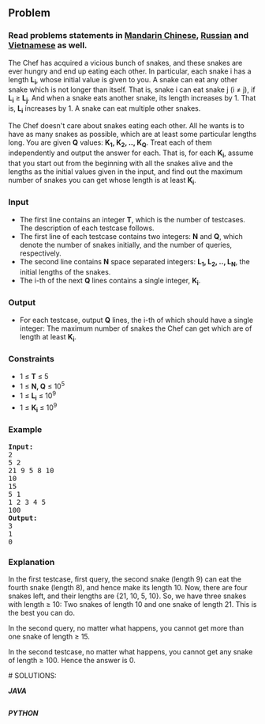 <div id="problem-statement" class="_problemBody_lulsq_29 print"><h2>Problem</h2>
<h3> Read problems statements in <a target="_blank" href="https://www.codechef.com/download/translated/SNCKQL17/mandarin/SNAKEEAT.pdf" rel="nofollow noreferrer noopener">Mandarin Chinese</a>, <a target="_blank" href="https://www.codechef.com/download/translated/SNCKQL17/russian/SNAKEEAT.pdf" rel="nofollow noreferrer noopener">Russian</a> and <a target="_blank" href="https://www.codechef.com/download/translated/SNCKQL17/vietnamese/SNAKEEAT.pdf" rel="nofollow noreferrer noopener">Vietnamese</a> as well.</h3>
<p>The Chef has acquired a vicious bunch of snakes, and these snakes are ever hungry and end up eating each other. In particular, each snake i has a length <b>L<sub>i</sub></b>, whose initial value is given to you. A snake can eat any other snake which is not longer than itself. That is, snake i can eat snake j (i ≠ j), if <b>L<sub>i</sub></b> ≥ <b>L<sub>j</sub></b>. And when a snake eats another snake, its length increases by 1. That is, <b>L<sub>i</sub></b> increases by 1. A snake can eat multiple other snakes.</p>
<p>The Chef doesn't care about snakes eating each other. All he wants is to have as many snakes as possible, which are at least some particular lengths long. You are given <b>Q</b> values: <b>K<sub>1</sub>, K<sub>2</sub>, .., K<sub>Q</sub></b>. Treat each of them independently and output the answer for each. That is, for each <b>K<sub>i</sub></b>, assume that you start out from the beginning with all the snakes alive and the lengths as the initial values given in the input, and find out the maximum number of snakes you can get whose length is at least <b>K<sub>i</sub></b>.</p>
<h3>Input</h3>
<ul>
<li>The first line contains an integer <b>T</b>, which is the number of testcases. The description of each testcase follows.</li>
<li>The first line of each testcase contains two integers: <b>N</b> and <b>Q</b>, which denote the number of snakes initially, and the number of queries, respectively.</li>
<li>The second line contains <b>N</b> space separated integers: <b>L<sub>1</sub>, L<sub>2</sub>, .., L<sub>N</sub></b>, the initial lengths of the snakes.</li>
<li>The i-th of the next <b>Q</b> lines contains a single integer, <b>K<sub>i</sub></b>.
</li></ul>
<h3>Output</h3>
<ul>
<li>For each testcase, output <b>Q</b> lines, the i-th of which should have a single integer: The maximum number of snakes the Chef can get which are of length at least <b>K<sub>i</sub></b>.</li>
</ul>
<h3>Constraints</h3>
<ul>
<li>1 ≤ <b>T</b> ≤ 5</li>
<li>1 ≤ <b>N, Q</b> ≤ 10<sup>5</sup></li>
<li>1 ≤ <b>L<sub>i</sub></b> ≤ 10<sup>9</sup></li>
<li>1 ≤ <b>K<sub>i</sub></b> ≤ 10<sup>9</sup></li>
</ul>
<h3>Example</h3>
<pre style="position: relative;"><b>Input:</b>
2
5 2
21 9 5 8 10
10
15
5 1
1 2 3 4 5
100
<b>Output:</b>
3
1
0
<div class="open_grepper_editor" title="Edit &amp; Save To Grepper"></div></pre>
<h3>Explanation</h3>
<p>In the first testcase, first query, the second snake (length 9) can eat the fourth snake (length 8), and hence make its length 10. Now, there are four snakes left, and their lengths are {21, 10, 5, 10}. So, we have three snakes with length ≥ 10: Two snakes of length 10 and one snake of length 21. This is the best you can do.</p>
<p>In the second query, no matter what happens, you cannot get more than one snake of length ≥ 15.</p>
<p>In the second testcase, no matter what happens, you cannot get any snake of length ≥ 100. Hence the answer is 0.</p></div>
# SOLUTIONS:

***JAVA***
```
```

***PYTHON***
```
```
